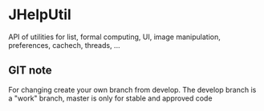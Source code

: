 JHelpUtil
=========

API of utilities for list, formal computing, UI, image manipulation, preferences, cachech, threads, ...




GIT note
--------

For changing create your own branch from develop.
The develop branch is a "work" branch, master is only for stable and approved code
